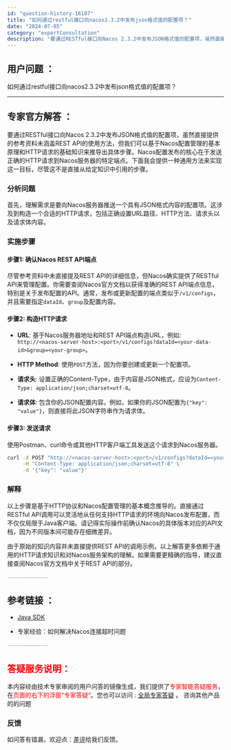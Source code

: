 ```yaml
---
id: "question-history-16107"
title: "如何通过restful接口向nacos2.3.2中发布json格式值的配置项？"
date: "2024-07-05"
category: "expertConsultation"
description: "要通过RESTful接口向Nacos 2.3.2中发布JSON格式值的配置项，虽然直接提供的参考资料未涵盖REST API的使用方法，但我们可以基于Nacos配置管理的基本原理和HTTP请求的基础知识来推导出具体步骤。Nacos配置发布的核心在于发送正确的HTTP请求到Nacos服务器的特定端点。下"
---
```


## 用户问题 ： 
 如何通过restful接口向nacos2.3.2中发布json格式值的配置项？  

---------------
## 专家官方解答 ：

要通过RESTful接口向Nacos 2.3.2中发布JSON格式值的配置项，虽然直接提供的参考资料未涵盖REST API的使用方法，但我们可以基于Nacos配置管理的基本原理和HTTP请求的基础知识来推导出具体步骤。Nacos配置发布的核心在于发送正确的HTTP请求到Nacos服务器的特定端点。下面我会提供一种通用方法来实现这一目标，尽管这不是直接从给定知识中引用的步骤。

### 分析问题

首先，理解需求是要向Nacos服务器推送一个具有JSON格式内容的配置项。这涉及到构造一个合适的HTTP请求，包括正确设置URL路径、HTTP方法、请求头以及请求体内容。

### 实施步骤

#### 步骤1: 确认Nacos REST API端点

尽管参考资料中未直接提及REST API的详细信息，但Nacos确实提供了RESTful API来管理配置。你需要查阅Nacos官方文档以获得准确的REST API端点信息，特别是关于发布配置的API。通常，发布或更新配置的端点类似于`/v1/configs`，并且需要指定`dataId`、`group`及配置内容。

#### 步骤2: 构造HTTP请求

- **URL**: 基于Nacos服务器地址和REST API端点构造URL，例如: `http://<nacos-server-host>:<port>/v1/configs?dataId=<your-data-id>&group=<your-group>`。
  
- **HTTP Method**: 使用`POST`方法，因为你要创建或更新一个配置项。

- **请求头**: 设置正确的Content-Type，由于内容是JSON格式，应设为`Content-Type: application/json;charset=utf-8`。

- **请求体**: 包含你的JSON配置内容。例如，如果你的JSON配置为`{"key": "value"}`，则直接将此JSON字符串作为请求体。

#### 步骤3: 发送请求

使用Postman、curl命令或其他HTTP客户端工具发送这个请求到Nacos服务器。

```bash
curl -X POST "http://<nacos-server-host>:<port>/v1/configs?dataId=<your-data-id>&group=<your-group>" \
     -H "Content-Type: application/json;charset=utf-8" \
     -d '{"key": "value"}'
```

### 解释

以上步骤是基于HTTP协议和Nacos配置管理的基本概念推导的。直接通过RESTful API调用可以灵活地从任何支持HTTP请求的环境向Nacos发布配置，而不仅仅局限于Java客户端。请记得实际操作前确认Nacos的具体版本对应的API文档，因为不同版本间可能存在细微差异。

由于原始的知识内容并未直接提供REST API的调用示例，以上解答更多依赖于通用的HTTP请求知识和对Nacos服务架构的理解。如果需要更精确的指导，建议直接查阅Nacos官方文档中关于REST API的部分。


<font color="#949494">---------------</font> 


## 参考链接 ：

* [Java SDK](https://nacos.io/docs/latest/guide/user/sdk)
 
 * 专家经验：如何解决Nacos连接超时问题 


 <font color="#949494">---------------</font> 
 


## <font color="#FF0000">答疑服务说明：</font> 

本内容经由技术专家审阅的用户问答的镜像生成，我们提供了<font color="#FF0000">专家智能答疑服务</font>，在<font color="#FF0000">页面的右下的浮窗”专家答疑“</font>。您也可以访问 : [全局专家答疑](https://answer.opensource.alibaba.com/docs/intro) 。 咨询其他产品的的问题

### 反馈
如问答有错漏，欢迎点：[差评](https://ai.nacos.io/user/feedbackByEnhancerGradePOJOID?enhancerGradePOJOId=16127)给我们反馈。
